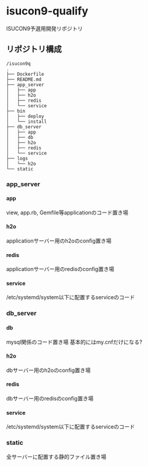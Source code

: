 # isucon9-qualify
ISUCON9予選用開発リポジトリ

## リポジトリ構成
```
/isucon9q
.
├── Dockerfile
├── README.md
├── app_server
│   ├── app
│   ├── h2o
│   ├── redis
│   └── service
├── bin
│   ├── deploy
│   └── install
├── db_server
│   ├── app
│   ├── db
│   ├── h2o
│   ├── redis
│   └── service
├── logs
│   └── h2o
└── static
```

### app_server
#### app
view, app.rb, Gemfile等applicationのコード置き場

#### h2o
applicationサーバー用のh2oのconfig置き場

#### redis
applicationサーバー用のredisのconfig置き場

#### service
/etc/systemd/system以下に配置するserviceのコード

### db_server
#### db
mysql関係のコード置き場
基本的にはmy.cnfだけになる?

#### h2o
dbサーバー用のh2oのconfig置き場

#### redis
dbサーバー用のredisのconfig置き場

#### service
/etc/systemd/system以下に配置するserviceのコード

### static
全サーバーに配置する静的ファイル置き場
